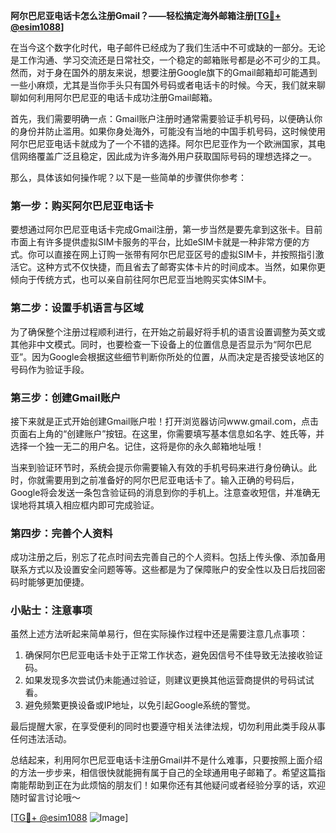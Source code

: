 **阿尔巴尼亚电话卡怎么注册Gmail？——轻松搞定海外邮箱注册[[TG💪+ @esim1088](https://t.me/s/esim1088)]**

在当今这个数字化时代，电子邮件已经成为了我们生活中不可或缺的一部分。无论是工作沟通、学习交流还是日常社交，一个稳定的邮箱账号都是必不可少的工具。然而，对于身在国外的朋友来说，想要注册Google旗下的Gmail邮箱却可能遇到一些小麻烦，尤其是当你手头只有国外号码或者电话卡的时候。今天，我们就来聊聊如何利用阿尔巴尼亚的电话卡成功注册Gmail邮箱。

首先，我们需要明确一点：Gmail账户注册时通常需要验证手机号码，以便确认你的身份并防止滥用。如果你身处海外，可能没有当地的中国手机号码，这时候使用阿尔巴尼亚电话卡就成为了一个不错的选择。阿尔巴尼亚作为一个欧洲国家，其电信网络覆盖广泛且稳定，因此成为许多海外用户获取国际号码的理想选择之一。

那么，具体该如何操作呢？以下是一些简单的步骤供你参考：

### 第一步：购买阿尔巴尼亚电话卡

要想通过阿尔巴尼亚电话卡完成Gmail注册，第一步当然是要先拿到这张卡。目前市面上有许多提供虚拟SIM卡服务的平台，比如eSIM卡就是一种非常方便的方式。你可以直接在网上订购一张带有阿尔巴尼亚区号的虚拟SIM卡，并按照指引激活它。这种方式不仅快捷，而且省去了邮寄实体卡片的时间成本。当然，如果你更倾向于传统方式，也可以亲自前往阿尔巴尼亚当地购买实体SIM卡。

### 第二步：设置手机语言与区域

为了确保整个注册过程顺利进行，在开始之前最好将手机的语言设置调整为英文或其他非中文模式。同时，也要检查一下设备上的位置信息是否显示为“阿尔巴尼亚”。因为Google会根据这些细节判断你所处的位置，从而决定是否接受该地区的号码作为验证手段。

### 第三步：创建Gmail账户

接下来就是正式开始创建Gmail账户啦！打开浏览器访问www.gmail.com，点击页面右上角的“创建账户”按钮。在这里，你需要填写基本信息如名字、姓氏等，并选择一个独一无二的用户名。记住，这将是你的永久邮箱地址哦！

当来到验证环节时，系统会提示你需要输入有效的手机号码来进行身份确认。此时，你就需要用到之前准备好的阿尔巴尼亚电话卡了。输入正确的号码后，Google将会发送一条包含验证码的消息到你的手机上。注意查收短信，并准确无误地将其填入相应框内即可完成验证。

### 第四步：完善个人资料

成功注册之后，别忘了花点时间去完善自己的个人资料。包括上传头像、添加备用联系方式以及设置安全问题等等。这些都是为了保障账户的安全性以及日后找回密码时能够更加便捷。

### 小贴士：注意事项

虽然上述方法听起来简单易行，但在实际操作过程中还是需要注意几点事项：
1. 确保阿尔巴尼亚电话卡处于正常工作状态，避免因信号不佳导致无法接收验证码。
2. 如果发现多次尝试仍未能通过验证，则建议更换其他运营商提供的号码试试看。
3. 避免频繁更换设备或IP地址，以免引起Google系统的警觉。

最后提醒大家，在享受便利的同时也要遵守相关法律法规，切勿利用此类手段从事任何违法活动。

总结起来，利用阿尔巴尼亚电话卡注册Gmail并不是什么难事，只要按照上面介绍的方法一步步来，相信很快就能拥有属于自己的全球通用电子邮箱了。希望这篇指南能帮助到正在为此烦恼的朋友们！如果你还有其他疑问或者经验分享的话，欢迎随时留言讨论哦～

[[TG💪+ @esim1088](https://t.me/s/esim1088) ![Image](https://i.postimg.cc/4NQfJmqS/Snipaste-2025-05-13-00-14-12.png)]
